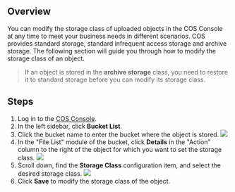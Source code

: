 ## Overview

You can modify the storage class of uploaded objects in the COS Console at any time to meet your business needs in different scenarios. COS provides standard storage, standard infrequent access storage and archive storage.<!-- For more information, see [Storage Class]--> The following section will guide you through how to modify the storage class of an object.

> If an object is stored in the **archive storage** class, you need to restore it to standard storage before you can modify its storage class. 

## Steps

1. Log in to the [COS Console](https://console.cloud.tencent.com/cos5).
2. In the left sidebar, click **Bucket List**.
3. Click the bucket name to enter the bucket where the object is stored.
![](https://main.qcloudimg.com/raw/6c43c4476623843608f01b6b9a5e6003.png)
4. In the "File List" module of the bucket, click **Details** in the "Action" column to the right of the object for which you want to set the storage class.
![](https://main.qcloudimg.com/raw/9350fa3ad49834d4c9de67199b1efa82.png)
5. Scroll down, find the **Storage Class** configuration item, and select the desired storage class.
![](https://main.qcloudimg.com/raw/9220534f9b49885193502ba223e92618.png)
6. Click **Save** to modify the storage class of the object.
